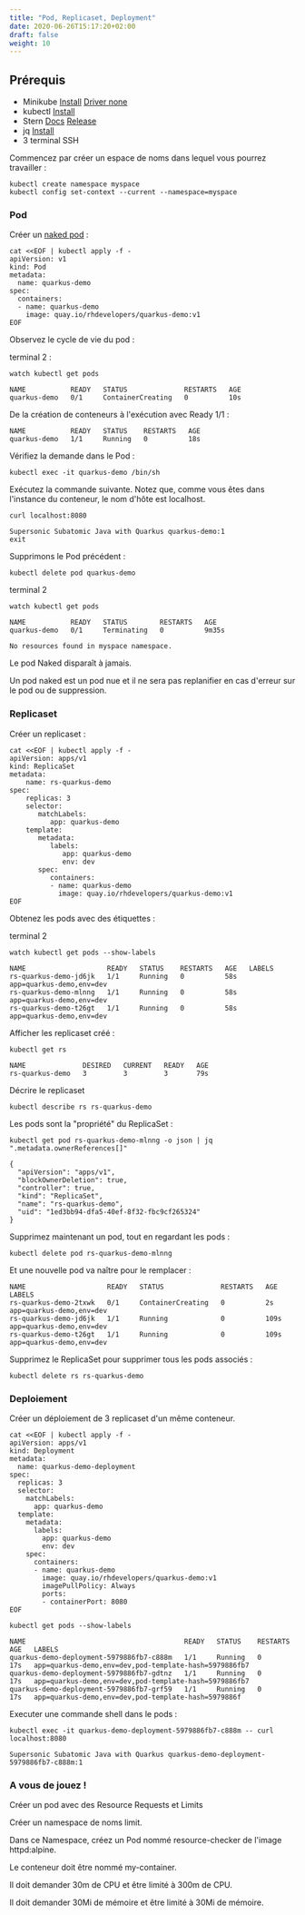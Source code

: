 ```yaml
---
title: "Pod, Replicaset, Deployment"
date: 2020-06-26T15:17:20+02:00
draft: false
weight: 10
---
```


## Prérequis

- Minikube [Install](https://kubernetes.io/fr/docs/tasks/tools/install-minikube/#installez-minikube-par-t%C3%A9l%C3%A9chargement-direct)  [Driver none](https://kubernetes.io/docs/setup/learning-environment/minikube/#specifying-the-vm-driver)
- kubectl [Install](https://kubernetes.io/fr/docs/tasks/tools/install-kubectl/)
- Stern [Docs](https://kubernetes.io/blog/2016/10/tail-kubernetes-with-stern/) [Release](https://github.com/wercker/stern/releases)
- jq [Install](https://stedolan.github.io/jq/download/)
- 3 terminal SSH

Commencez par créer un espace de noms dans lequel vous pourrez travailler :

```
kubectl create namespace myspace
kubectl config set-context --current --namespace=myspace
```

### Pod

Créer un [naked pod](https://kubernetes.io/docs/concepts/configuration/overview/#naked-pods-vs-replicasets-deployments-and-jobs) :

```
cat <<EOF | kubectl apply -f -
apiVersion: v1
kind: Pod
metadata:
  name: quarkus-demo
spec:
  containers:
  - name: quarkus-demo
    image: quay.io/rhdevelopers/quarkus-demo:v1
EOF
```

Observez le cycle de vie du pod :

terminal 2 :

```
watch kubectl get pods
```

```
NAME           READY   STATUS              RESTARTS   AGE
quarkus-demo   0/1     ContainerCreating   0          10s
```

De la création de conteneurs à l'exécution avec Ready 1/1 :

```
NAME           READY   STATUS    RESTARTS   AGE
quarkus-demo   1/1     Running   0          18s
```

Vérifiez la demande dans le Pod :

```
kubectl exec -it quarkus-demo /bin/sh
```

Exécutez la commande suivante. Notez que, comme vous êtes dans l'instance du conteneur, le nom d'hôte est localhost.

```
curl localhost:8080
```

```
Supersonic Subatomic Java with Quarkus quarkus-demo:1
exit
```

Supprimons le Pod précédent :

```
kubectl delete pod quarkus-demo
```

terminal 2 

```
watch kubectl get pods
```
```
NAME           READY   STATUS        RESTARTS   AGE
quarkus-demo   0/1     Terminating   0          9m35s

No resources found in myspace namespace.
```

Le pod Naked disparaît à jamais.

   
Un pod naked est un pod nue et il ne sera pas replanifier en cas d'erreur sur le pod ou de suppression.
    

### Replicaset

Créer un replicaset :

```
cat <<EOF | kubectl apply -f -
apiVersion: apps/v1
kind: ReplicaSet
metadata:
    name: rs-quarkus-demo
spec:
    replicas: 3
    selector:
       matchLabels:
          app: quarkus-demo
    template:
       metadata:
          labels:
             app: quarkus-demo
             env: dev
       spec:
          containers:
          - name: quarkus-demo
            image: quay.io/rhdevelopers/quarkus-demo:v1
EOF
```

Obtenez les pods avec des étiquettes :

terminal 2 

```
watch kubectl get pods --show-labels
```

```
NAME                    READY   STATUS    RESTARTS   AGE   LABELS
rs-quarkus-demo-jd6jk   1/1     Running   0          58s   app=quarkus-demo,env=dev
rs-quarkus-demo-mlnng   1/1     Running   0          58s   app=quarkus-demo,env=dev
rs-quarkus-demo-t26gt   1/1     Running   0          58s   app=quarkus-demo,env=dev
```

Afficher les replicaset créé :

```
kubectl get rs
```

```
NAME              DESIRED   CURRENT   READY   AGE
rs-quarkus-demo   3         3         3       79s
```

Décrire le replicaset 

```
kubectl describe rs rs-quarkus-demo
```

Les pods sont la "propriété" du ReplicaSet :

```
kubectl get pod rs-quarkus-demo-mlnng -o json | jq ".metadata.ownerReferences[]"
```

```
{
  "apiVersion": "apps/v1",
  "blockOwnerDeletion": true,
  "controller": true,
  "kind": "ReplicaSet",
  "name": "rs-quarkus-demo",
  "uid": "1ed3bb94-dfa5-40ef-8f32-fbc9cf265324"
}
```

Supprimez maintenant un pod, tout en regardant les pods :

```
kubectl delete pod rs-quarkus-demo-mlnng
```

Et une nouvelle pod va naître pour le remplacer :

```
NAME                    READY   STATUS              RESTARTS   AGE    LABELS
rs-quarkus-demo-2txwk   0/1     ContainerCreating   0          2s     app=quarkus-demo,env=dev
rs-quarkus-demo-jd6jk   1/1     Running             0          109s   app=quarkus-demo,env=dev
rs-quarkus-demo-t26gt   1/1     Running             0          109s   app=quarkus-demo,env=dev
```

Supprimez le ReplicaSet pour supprimer tous les pods associés :

```
kubectl delete rs rs-quarkus-demo
```

### Deploiement

Créer un déploiement de 3 replicaset d'un même conteneur.

```
cat <<EOF | kubectl apply -f -
apiVersion: apps/v1
kind: Deployment
metadata:
  name: quarkus-demo-deployment
spec:
  replicas: 3
  selector:
    matchLabels:
      app: quarkus-demo
  template:
    metadata:
      labels:
        app: quarkus-demo
        env: dev
    spec:
      containers:
      - name: quarkus-demo
        image: quay.io/rhdevelopers/quarkus-demo:v1
        imagePullPolicy: Always
        ports:
        - containerPort: 8080
EOF
```

```
kubectl get pods --show-labels
```

```
NAME                                       READY   STATUS    RESTARTS   AGE   LABELS
quarkus-demo-deployment-5979886fb7-c888m   1/1     Running   0          17s   app=quarkus-demo,env=dev,pod-template-hash=5979886fb7
quarkus-demo-deployment-5979886fb7-gdtnz   1/1     Running   0          17s   app=quarkus-demo,env=dev,pod-template-hash=5979886fb7
quarkus-demo-deployment-5979886fb7-grf59   1/1     Running   0          17s   app=quarkus-demo,env=dev,pod-template-hash=5979886f
```

Executer une commande shell dans le pods :

```
kubectl exec -it quarkus-demo-deployment-5979886fb7-c888m -- curl localhost:8080
```

```
Supersonic Subatomic Java with Quarkus quarkus-demo-deployment-5979886fb7-c888m:1
```

### A vous de jouez !

Créer un pod avec des Resource Requests et Limits

Créer un namespace de noms limit.  

Dans ce Namespace, créez un Pod nommé resource-checker de l'image httpd:alpine.  

Le conteneur doit être nommé my-container.  

Il doit demander 30m de CPU et être limité à 300m de CPU.

Il doit demander 30Mi de mémoire et être limité à 30Mi de mémoire.

